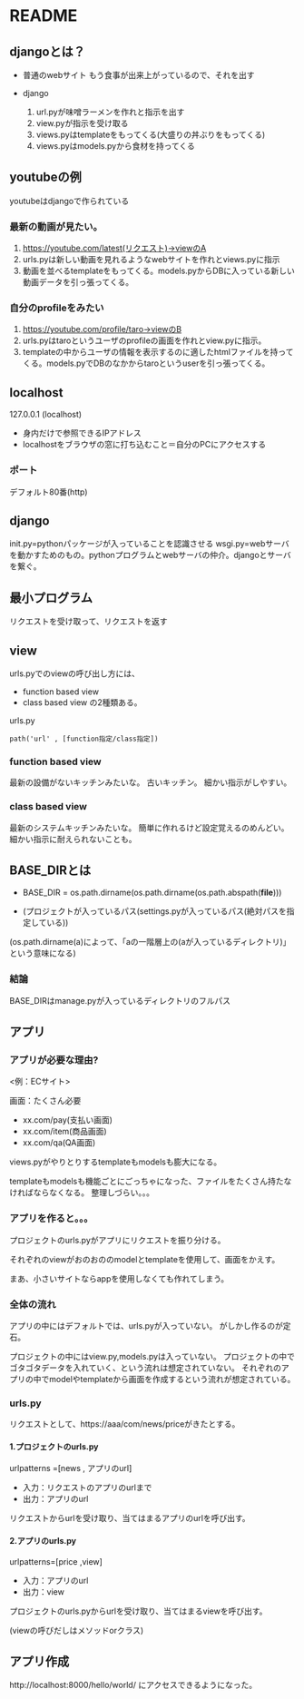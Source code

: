 # README

## djangoとは？

- 普通のwebサイト
もう食事が出来上がっているので、それを出す

- django
    1.  url.pyが味噌ラーメンを作れと指示を出す
    2.  view.pyが指示を受け取る
    3. views.pyはtemplateをもってくる(大盛りの丼ぶりをもってくる)
    4. views.pyはmodels.pyから食材を持ってくる

## youtubeの例

youtubeはdjangoで作られている

### 最新の動画が見たい。
1. https://youtube.com/latest(リクエスト)→viewのA
2. urls.pyは新しい動画を見れるようなwebサイトを作れとviews.pyに指示
3. 動画を並べるtemplateをもってくる。models.pyからDBに入っている新しい動画データを引っ張ってくる。



### 自分のprofileをみたい
1. https://youtube.com/profile/taro→viewのB
2. urls.pyはtaroというユーザのprofileの画面を作れとview.pyに指示。
3. templateの中からユーザの情報を表示するのに適したhtmlファイルを持ってくる。models.pyでDBのなかからtaroというuserを引っ張ってくる。


## localhost

127.0.0.1
(localhost)

- 身内だけで参照できるIPアドレス
- localhostをブラウザの窓に打ち込むこと＝自分のPCにアクセスする

### ポート
デフォルト80番(http)

## django

init.py=pythonパッケージが入っていることを認識させる
wsgi.py=webサーバを動かすためのもの。pythonプログラムとwebサーバの仲介。djangoとサーバを繋ぐ。


## 最小プログラム

リクエストを受け取って、リクエストを返す

## view

urls.pyでのviewの呼び出し方には、
- function based view 
- class based view
の2種類ある。

urls.py
```
path('url' , [function指定/class指定])

```


### function based view
最新の設備がないキッチンみたいな。
古いキッチン。
細かい指示がしやすい。

### class based view
最新のシステムキッチンみたいな。
簡単に作れるけど設定覚えるのめんどい。
細かい指示に耐えられないことも。

## BASE_DIRとは

- BASE_DIR = os.path.dirname(os.path.dirname(os.path.abspath(__file__)))

- (プロジェクトが入っているパス(settings.pyが入っているパス(絶対パスを指定している))

(os.path.dirname(a)によって、「aの一階層上の(aが入っているディレクトリ)」という意味になる)

### 結論
BASE_DIRはmanage.pyが入っているディレクトリのフルパス


## アプリ

### アプリが必要な理由?
<例：ECサイト>

画面：たくさん必要
- xx.com/pay(支払い画面)
- xx.com/item(商品画面)
- xx.com/qa(QA画面)

views.pyがやりとりするtemplateもmodelsも膨大になる。

templateもmodelsも機能ごとにごっちゃになった、ファイルをたくさん持たなければならなくなる。
整理しづらい。。。

### アプリを作ると。。。

プロジェクトのurls.pyがアプリにリクエストを振り分ける。

それぞれのviewがおのおののmodelとtemplateを使用して、画面をかえす。


まあ、小さいサイトならappを使用しなくても作れてしまう。

### 全体の流れ

アプリの中にはデフォルトでは、urls.pyが入っていない。
がしかし作るのが定石。


プロジェクトの中にはview.py,models.pyは入っていない。
プロジェクトの中でゴタゴタデータを入れていく、という流れは想定されていない。
それぞれのアプリの中でmodelやtemplateから画面を作成するという流れが想定されている。

### urls.py
リクエストとして、https://aaa/com/news/priceがきたとする。
#### 1.プロジェクトのurls.py
urlpatterns =[news , アプリのurl]
- 入力：リクエストのアプリのurlまで
- 出力：アプリのurl

リクエストからurlを受け取り、当てはまるアプリのurlを呼び出す。
#### 2.アプリのurls.py
urlpatterns=[price ,view]
- 入力：アプリのurl
- 出力：view

プロジェクトのurls.pyからurlを受け取り、当てはまるviewを呼び出す。


(viewの呼びだしはメソッドorクラス)

## アプリ作成
http://localhost:8000/hello/world/
にアクセスできるようになった。
